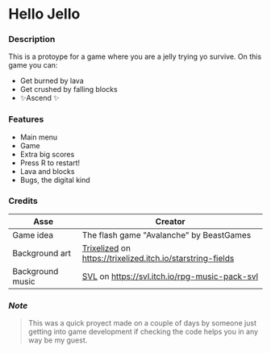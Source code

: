 # Hello Jello
### Description

This is a protoype for a game where you are a jelly trying yo survive.
On this game you can:


- Get burned by lava
- Get crushed by falling blocks
- ✨Ascend ✨  

### Features

- Main menu
- Game
- Extra big scores
- Press R to restart!
- Lava and blocks
- Bugs, the digital kind

### Credits

| Asse | Creator |
| ------ | ------ |
| Game idea | The flash game "Avalanche" by BeastGames |
| Background art | [Trixelized] on https://trixelized.itch.io/starstring-fields |
| Background music | [SVL] on https://svl.itch.io/rpg-music-pack-svl |

### _Note_

> This was a quick proyect made on a couple of days
> by someone just getting into game development
> if checking the code helps you in any way
> be my guest.

   [Trixelized]: https://itch.io/profile/trixelized
   [SVL]: https://svl.itch.io/

